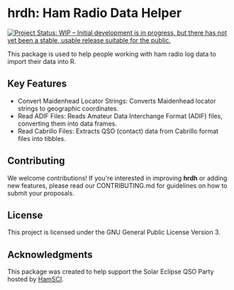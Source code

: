 # hrdh: Ham Radio Data Helper

[![Project Status: WIP – Initial development is in progress, but there has not yet been a stable, usable release suitable for the public.](https://www.repostatus.org/badges/latest/wip.svg)](https://www.repostatus.org/#wip)

This package is used to help people working with ham radio log data to import their data into R.

## Key Features
* Convert Maidenhead Locator Strings: Converts Maidenhead locator strings to geographic coordinates.
* Read ADIF Files: Reads Amateur Data Interchange Format (ADIF) files, converting them into data frames.
* Read Cabrillo Files: Extracts QSO (contact) data from Cabrillo format files into tibbles.

## Contributing
We welcome contributions! If you're interested in improving **hrdh** or adding new features, please read our CONTRIBUTING.md for guidelines on how to submit your proposals.

## License
This project is licensed under the GNU General Public License Version 3.

## Acknowledgments
This package was created to help support the Solar Eclipse QSO Party hosted by [HamSCI](https://hamsci.org/).
